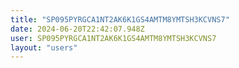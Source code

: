 ```yaml
---
title: "SP095PYRGCA1NT2AK6K1GS4AMTM8YMTSH3KCVNS7"
date: 2024-06-20T22:42:07.948Z
user: SP095PYRGCA1NT2AK6K1GS4AMTM8YMTSH3KCVNS7
layout: "users"
---
```

    